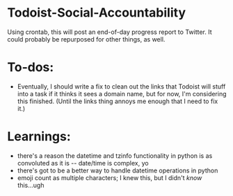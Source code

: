 # Todoist-Social-Accountability
Using crontab, this will post an end-of-day progress report to Twitter. It could probably be repurposed for other things, as well.

# To-dos:
* Eventually, I should write a fix to clean out the links that Todoist will stuff into a task if it thinks it sees a domain name, but for now, I'm considering this finished.  (Until the links thing annoys me enough that I need to fix it.)

# Learnings:
* there's a reason the datetime and tzinfo functionality in python is as convoluted as it is -- date/time is complex, yo
* there's got to be a better way to handle datetime operations in python
* emoji count as multiple characters; I knew this, but I didn't _know_ this...ugh
